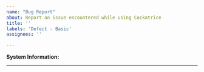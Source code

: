 ```yaml
---
name: "Bug Report"
about: Report an issue encountered while using Cockatrice
title: ''
labels: 'Defect - Basic'
assignees: ''

---
```


<b>System Information:</b>
  <!-- Go to "Help → View Debug Log" and copy all lines above the separation here! -->

  <!-- If you can't install Cockatrice to access that information, make
       sure to include your OS and the app version from the setup file here -->
_______________________________________________________________________________________

  <!-- Explain your issue in detail here! -->
  
